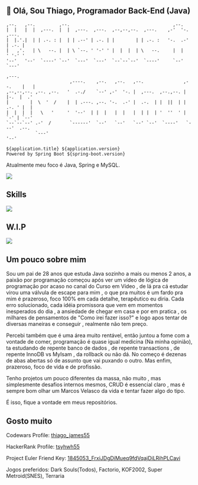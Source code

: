 <h2>👋 Olá, Sou Thiago, Programador Back-End (Java)</h2>

```
,--.   ,--.         ,--.                                       ,--.           
|  |   |  |  ,---.  |  |  ,---.  ,---.  ,--,--,--.  ,---.    ,-'  '-.  ,---.  
|  |.'.|  | | .-. : |  | | .--' | .-. | |        | | .-. :   '-.  .-' | .-. | 
|   ,'.   | \   --. |  | \ `--. ' '-' ' |  |  |  | \   --.     |  |   ' '-' ' 
'--'   '--'  `----' `--'  `---'  `---'  `--`--`--'  `----'     `--'    `---'  
                                                                           ,---. 
                        ,----.    ,--.   ,--.   ,--.               ,--.    |   | 
,--,--,--. ,--. ,--.   '  .-./    `--' ,-'  '-. |  ,---.  ,--.,--. |  |-.  |  .' 
|        |  \  '  /    |  | .---. ,--. '-.  .-' |  .-.  | |  ||  | | .-. ' |  |  
|  |  |  |   \   '     '  '--'  | |  |   |  |   |  | |  | '  ''  ' | `-' | `--'  
`--`--`--' .-'  /       `------'  `--'   `--'   `--' `--'  `----'   `---'  .--.  
           `---'                                                           '--'  
           
${application.title} ${application.version}
Powered by Spring Boot ${spring-boot.version}
```

<p>Atualmente meu foco é Java, Spring e MySQL.</p>

<a href="https://www.linkedin.com/in/thiago-gon%C3%A7alves-souza/">
<img src="https://img.shields.io/badge/LinkedIn-0077B5?style=for-the-badge&logo=linkedin&logoColor=white" />
</a>


<h2>Skills</h2>

<img src="https://skills.thijs.gg/icons?i=java,spring,mysql,androidstudio,js,html,css" />

<h2>W.I.P</h2>

<img src="https://skills.thijs.gg/icons?i=angular,ts,cpp,unity" />


<h2>Um pouco sobre mim</h2>
<p>Sou um pai de 28 anos que estuda Java sozinho a mais ou menos 2 anos, a paixão por programação começou após ver um vídeo de lógica de programação por acaso no canal do Curso em Vídeo , de lá pra cá estudar virou uma válvula de escape para mim , o que pra muitos é um fardo pra mim é prazeroso, foco 100% em cada detalhe, terapêutico eu diria. Cada erro solucionado, cada idéia promissora que vem em momentos inesperados do dia , a ansiedade de chegar em casa e por em pratica , os milhares de pensamentos de "Como irei fazer isso?" e logo apos tentar de diversas maneiras e conseguir , realmente não tem preço.</p> 

<p>Percebi também que é uma área muito rentável, então juntou a fome com a vontade de comer, programação é quase igual medicina (Na minha opinião), ta estudando de repente banco de dados , de repente transactions , de repente InnoDB vs MyIsam , da rollback ou não dá. No começo é dezenas de abas abertas só de assunto que vai puxando o outro. Mas enfim, prazeroso, foco de vida e de profissão. </p> 

<p> Tenho projetos um pouco diferentes da massa, não muito , mas simplesmente desafios internos mesmos, CRUD é essencial claro , mas é sempre bom olhar um Marcos Velasco da vida e tentar fazer algo do tipo. </p> 

<p>É isso, fique a vontade em meus repositórios.</p>


<h2>Gosto muito</h2>

<p>
Codewars Profile: <a href="https://www.codewars.com/users/thiago_james55/" target="blank">thiago_james55</a>
</p>

<p>
HackerRank Profile: <a href="https://www.hackerrank.com/tsyhwh55" target="blank">tsyhwh55</a>
</p>

<p>
Project Euler Friend Key: <a href="https://projecteuler.net/" target="blank">1845053_FrxiJDgDiMueq9fdVqajDiLRihPLCavi</a>
</p>

<p>Jogos preferidos: Dark Souls(Todos), Factorio, KOF2002, Super Metroid(SNES), Terraria</p>

